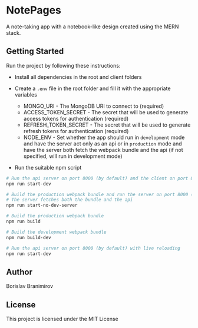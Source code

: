 # NotePages
A note-taking app with a notebook-like design created using the MERN stack.

## Getting Started
Run the project by following these instructions:
- Install all dependencies in the root and client folders
- Create a `.env` file in the root folder and fill it with the appropriate variables
  - MONGO_URI - The MongoDB URI to connect to (required)
  - ACCESS_TOKEN_SECRET - The secret that will be used to generate access tokens for authentication (required)
  - REFRESH_TOKEN_SECRET - The secret that will be used to generate refresh tokens for authentication (required)
  - NODE_ENV - Set whether the app should run in `development` mode and have the server act only as an api or in `production` mode and have the server both fetch the webpack bundle and the api (if not specified, will run in development mode)

- Run the suitable npm script
```sh
# Run the api server on port 8000 (by default) and the client on port 8080 (by default)
npm run start-dev

# Build the production webpack bundle and run the server on port 8000 (by default)
# The server fetches both the bundle and the api
npm run start-no-dev-server

# Build the production webpack bundle
npm run build

# Build the development webpack bundle
npm run build-dev

# Run the api server on port 8000 (by default) with live reloading
npm run start-dev

```

## Author
Borislav Branimirov

## License
This project is licensed under the MIT License 
